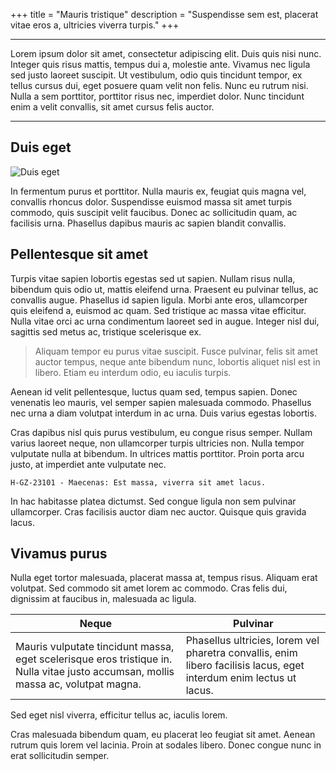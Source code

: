 +++
title = "Mauris tristique"
description = "Suspendisse sem est, placerat vitae eros a, ultricies viverra turpis."
+++

---

Lorem ipsum dolor sit amet, consectetur adipiscing elit. Duis quis nisi nunc. Integer quis risus mattis, tempus dui a, molestie ante. Vivamus nec ligula sed justo laoreet suscipit. Ut vestibulum, odio quis tincidunt tempor, ex tellus cursus dui, eget posuere quam velit non felis. Nunc eu rutrum nisi. Nulla a sem porttitor, porttitor risus nec, imperdiet dolor. Nunc tincidunt enim a velit convallis, sit amet cursus felis auctor. 

---

## Duis eget

![Duis eget](https://picsum.photos/id/61/800/200)

In fermentum purus et porttitor. Nulla mauris ex, feugiat quis magna vel, convallis rhoncus dolor. Suspendisse euismod massa sit amet turpis commodo, quis suscipit velit faucibus. Donec ac sollicitudin quam, ac facilisis urna. Phasellus dapibus mauris ac sapien blandit convallis. 

## Pellentesque sit amet

Turpis vitae sapien lobortis egestas sed ut sapien. Nullam risus nulla, bibendum quis odio ut, mattis eleifend urna. Praesent eu pulvinar tellus, ac convallis augue. Phasellus id sapien ligula. Morbi ante eros, ullamcorper quis eleifend a, euismod ac quam. Sed tristique ac massa vitae efficitur. Nulla vitae orci ac urna condimentum laoreet sed in augue. Integer nisl dui, sagittis sed metus ac, tristique scelerisque ex. 


> Aliquam tempor eu purus vitae suscipit. Fusce pulvinar, felis sit amet auctor tempus, neque ante bibendum nunc, lobortis aliquet nisl est in libero. Etiam eu interdum odio, eu iaculis turpis. 

Aenean id velit pellentesque, luctus quam sed, tempus sapien. Donec venenatis leo mauris, vel semper sapien malesuada commodo. Phasellus nec urna a diam volutpat interdum in ac urna. Duis varius egestas lobortis. 

Cras dapibus nisl quis purus vestibulum, eu congue risus semper. Nullam varius laoreet neque, non ullamcorper turpis ultricies non. Nulla tempor vulputate nulla at bibendum. In ultrices mattis porttitor. Proin porta arcu justo, at imperdiet ante vulputate nec. 

```
H-GZ-23101 - Maecenas: Est massa, viverra sit amet lacus.
```

In hac habitasse platea dictumst. Sed congue ligula non sem pulvinar ullamcorper. Cras facilisis auctor diam nec auctor. Quisque quis gravida lacus. 

## Vivamus purus

Nulla eget tortor malesuada, placerat massa at, tempus risus. Aliquam erat volutpat. Sed commodo sit amet lorem ac commodo. Cras felis dui, dignissim at faucibus in, malesuada ac ligula. 

| Neque | Pulvinar |
|-|-|
| Mauris vulputate tincidunt massa, eget scelerisque eros tristique in. Nulla vitae justo accumsan, mollis massa ac, volutpat magna. | Phasellus ultricies, lorem vel pharetra convallis, enim libero facilisis lacus, eget interdum enim lectus ut lacus. |

Sed eget nisl viverra, efficitur tellus ac, iaculis lorem. 

Cras malesuada bibendum quam, eu placerat leo feugiat sit amet. Aenean rutrum quis lorem vel lacinia. Proin at sodales libero. Donec congue nunc in erat sollicitudin semper. 
